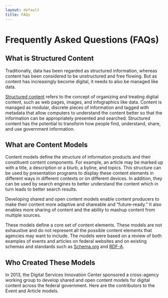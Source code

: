 ```yaml
---
layout: default
title: FAQs
---
```

# Frequently Asked Questions (FAQs)

## What is Structured Content
Traditionally, data has been regarded as structured information, whereas content has been considered to be unstructured and free flowing. But as content has increasingly become digital, it needs to also be managed like data. 

[Structured content](https://www.digitalgov.gov/2013/10/28/always-future-ready-the-benefits-of-open-content-models-and-structured-data-webinar/) refers to the concept of organizing and treating digital content, such as web pages, images, and 
infographics like data. Content is managed as modular, discrete pieces of information and tagged with metadata that allow computers to understand the content better so that the information can be appropriately presented and searched. Structured content has the potential to transform how
people find, understand, share, and use government information.

## What are Content Models
Content models define the structure of information products and their constituent content components. For
example, an article may be marked up with a title, a description or a blurb, a byline, and topics. This
structure can be used by presentation programs to display these content elements in different ways in different
contexts or on different devices. In addition, they can be used by search engines to better understand the content which in turn leads
to better search results. 

Developing shared and open content models enable content producers to make their
content more adaptive and shareable and “future-ready.” It also enables more sharing of content and the ability
to mashup content from multiple sources. 

These models define a core set of content elements. These models are not exhaustive and do
not represent all the possible content elements that agencies may want to include. The models were based on a
review of both examples of events and articles on federal websites and on existing schemas and standards such as [Schema.org](http://www.schema.org) and [RDF-A](http://rdfa.info). 

## Who Created These Models
In 2013, the Digital Services Innovation Center sponsored a cross-agency working group to develop shared and open content models for digital content across the federal government. Here are the contributors to the Event and Article models.
